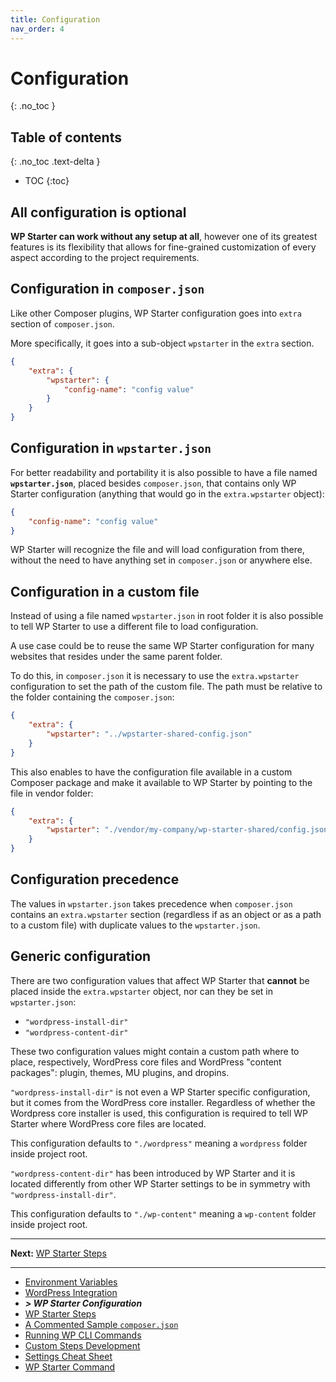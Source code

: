 ```yaml
---
title: Configuration
nav_order: 4
---
```


# Configuration
{: .no_toc }

## Table of contents
{: .no_toc .text-delta }

- TOC
  {:toc}

## All configuration is optional

**WP Starter can work without any setup at all**, however one of its greatest features is its flexibility that allows for fine-grained customization of every aspect according to the project requirements.

## Configuration in `composer.json`

Like other Composer plugins, WP Starter configuration goes into `extra` section of `composer.json`.

More specifically, it goes into a sub-object `wpstarter` in the  `extra` section.

```json
{
    "extra": {
        "wpstarter": {
            "config-name": "config value"
        }
    }
}
```



## Configuration in  `wpstarter.json` 

For better readability and portability it is also possible to have a file named **`wpstarter.json`**, placed besides `composer.json`, that contains only WP Starter configuration (anything that would go in the  `extra.wpstarter` object):

```json
{
    "config-name": "config value"
}
```

WP Starter will recognize the file and will load configuration from there, without the need to have anything set in  `composer.json` or anywhere else.



## Configuration in a custom file

Instead of using a file named `wpstarter.json` in root folder it is also possible to tell WP Starter to use a different file to load configuration.

A use case could be to reuse the same WP Starter configuration for many websites that resides under the same parent folder.

To do this, in  `composer.json` it is necessary to use the `extra.wpstarter` configuration to set the path of the custom file. The path must be relative to the folder containing the `composer.json`:

```json
{
    "extra": {
        "wpstarter": "../wpstarter-shared-config.json"
    }
}
```

This also enables to have the configuration file available in a custom Composer package and make it available to WP Starter by pointing to the file in vendor folder:

```json
{
    "extra": {
        "wpstarter": "./vendor/my-company/wp-starter-shared/config.json"
    }
}
```



## Configuration precedence


The values in `wpstarter.json` takes precedence when `composer.json` contains an `extra.wpstarter` section  (regardless if as an object or as a path to a custom file) with duplicate values to the `wpstarter.json`.



## Generic configuration

There are two configuration values that affect WP Starter that **cannot** be placed inside the `extra.wpstarter` object, nor can they be set in `wpstarter.json`:

- `"wordpress-install-dir"`
- `"wordpress-content-dir"`

These two configuration values might contain a custom path where to place, respectively, WordPress core files and WordPress "content packages": plugin, themes, MU plugins, and dropins.

`"wordpress-install-dir"` is not even a WP Starter specific configuration, but it comes from the WordPress core installer. Regardless of whether the Wordpress core installer is used, this configuration is required to tell WP Starter where WordPress core files are located.

This configuration defaults to `"./wordpress"` meaning a `wordpress` folder inside project root.

`"wordpress-content-dir"` has been introduced by WP Starter and it is located differently from other WP Starter settings to be in symmetry with `"wordpress-install-dir"`.

This configuration defaults to `"./wp-content"` meaning a `wp-content` folder inside project root.




------

**Next:** [WP Starter Steps](05-WP-Starter-Steps.md)

---

- [Environment Variables](02-Environment-Variables.md)
- [WordPress Integration](03-WordPress-Integration.md)
- ***> WP Starter Configuration***
- [WP Starter Steps](05-WP-Starter-Steps.md)
- [A Commented Sample `composer.json`](06-A-Commented-Sample-Composer-Json.md)
- [Running WP CLI Commands](07-Running-WP-CLI-Commands.md)
- [Custom Steps Development](08-Custom-Steps-Development.md)
- [Settings Cheat Sheet](09-Settings-Cheat-Sheet.md)
- [WP Starter Command](10-WP-Starter-Command.md)

